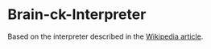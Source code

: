 # Brain-ck-Interpreter
Based on the interpreter described in the [Wikipedia article](https://en.wikipedia.org/wiki/Brainfuck).
